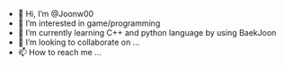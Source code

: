 - 👋 Hi, I’m @Joonw00
- 👀 I’m interested in game/programming
- 🌱 I’m currently learning C++ and python language by using BaekJoon
- 💞️ I’m looking to collaborate on ...
- 📫 How to reach me ...

<!---
Joonw00/Joonw00 is a ✨ special ✨ repository because its `README.md` (this file) appears on your GitHub profile.
You can click the Preview link to take a look at your changes.
--->
